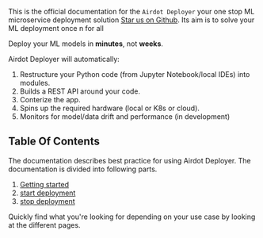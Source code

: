 This is the official documentation for the
`Airdot Deployer` your one stop ML microservice deployment solution
[Star us on Github](
    https://github.com/airdot-io/airdot-deployer).
Its aim is to solve your ML deployment once n for all

Deploy your ML models in **minutes**, not **weeks**.

Airdot Deployer will automatically:

1. Restructure your Python code (from Jupyter Notebook/local IDEs) into modules.
2. Builds a REST API around your code.
3. Conterize the app.
4. Spins up the required hardware (local or K8s or cloud).
5. Monitors for model/data drift and performance (in development)

## Table Of Contents

The documentation describes best practice for using Airdot Deployer.
The documentation is divided into following parts.

1. [Getting started](getting_started.md)
2. [start deployment](start_deployment.md)
3. [stop deployment](stop_deployment.md)

Quickly find what you're looking for depending on
your use case by looking at the different pages.
